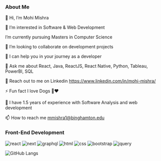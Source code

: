 
### About Me

👋 Hi, I’m Mohi Mishra

👀 I’m interested in Software & Web Development 

I’m currently pursuing Masters in Computer Science 

👯 I’m looking to collaborate on development projects

🤝 I can help you in your journey as a developer

💬 Ask me about React, Java, ReactJS, React Native, Python, Tableau, PowerBI, SQL

📄 Reach out to me on Linkedin https://www.linkedin.com/in/mohi-mishra/

⚡ Fun fact I love Dogs 🐶❤️

🌱 I have 1.5 years of experience with Software Analysis and web development

📫 How to reach me mmishra1@binghamton.edu

### Front-End Development

![react](https://img.shields.io/badge/React-20232A?style=for-the-badge&logo=react&logoColor=61DAFB)
![next](https://img.shields.io/badge/Next-000000?style=for-the-badge&logo=nextdotjs&logoColor=FFFFFF)
![graphql](https://img.shields.io/badge/GraphQL-E434AA?style=for-the-badge&logo=graphql&logoColor=white)
![html](https://img.shields.io/badge/HTML5-E34F26?style=for-the-badge&logo=html5&logoColor=white)
![css](https://img.shields.io/badge/CSS3-1572B6?style=for-the-badge&logo=css3&logoColor=white)
![bootstrap](https://img.shields.io/badge/Bootstrap-563D7C?style=for-the-badge&logo=bootstrap&logoColor=white)
![jquery](https://img.shields.io/badge/jQuery-0769AD?style=for-the-badge&logo=jquery&logoColor=white)

![GitHub Langs](https://github-readme-stats.vercel.app/api/top-langs/?username=mishra016&layout=compact&theme=blue-green)



<!--
**mishra016/mishra016** is a ✨ _special_ ✨ repository because its `README.md` (this file) appears on your GitHub profile.


-->
